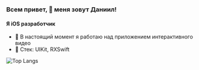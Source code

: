 ### Всем привет, 👋 меня зовут Даниил!
#### Я iOS разработчик
- 🌱 В настоящий момент я работаю над приложением интерактивного видео
- 🔭 Стек: UIKit, RXSwift

![Top Langs](https://github-readme-stats.vercel.app/api/top-langs/?username=eeeyyeeezz&layout=compact)

<!--
**eeeyyeeezz/eeeyyeeezz** is a ✨ _special_ ✨ repository because its `README.md` (this file) appears on your GitHub profile.

Here are some ideas to get you started:

- 🔭 I’m currently working on ...
- 🌱 I’m currently learning ...
- 👯 I’m looking to collaborate on ...
- 🤔 I’m looking for help with ...
- 💬 Ask me about ...
- 📫 How to reach me: ...
- 😄 Pronouns: ...
- ⚡ Fun fact: ...
-->
